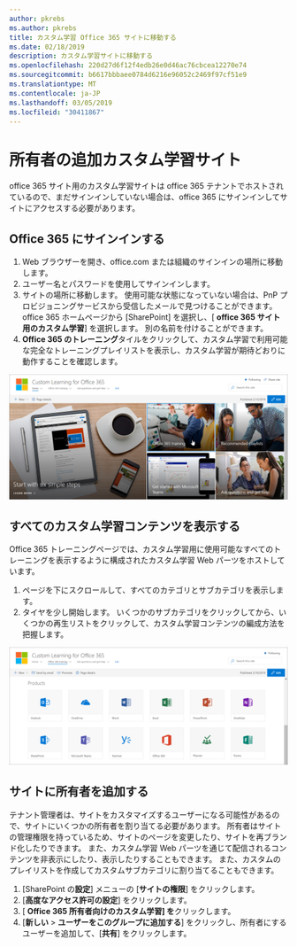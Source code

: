 ```yaml
---
author: pkrebs
ms.author: pkrebs
title: カスタム学習 Office 365 サイトに移動する
ms.date: 02/18/2019
description: カスタム学習サイトに移動する
ms.openlocfilehash: 220d27d6f12f4edb26e0d46ac76cbcea12270e74
ms.sourcegitcommit: b6617bbbaee0784d6216e96052c2469f97cf51e9
ms.translationtype: MT
ms.contentlocale: ja-JP
ms.lasthandoff: 03/05/2019
ms.locfileid: "30411867"
---
```

# <a name="add-owners-custom-learning-site"></a>所有者の追加カスタム学習サイト

office 365 サイト用のカスタム学習サイトは office 365 テナントでホストされているので、まだサインインしていない場合は、office 365 にサインインしてサイトにアクセスする必要があります。 

## <a name="sign-in-to-office-365"></a>Office 365 にサインインする 

1.  Web ブラウザーを開き、office.com または組織のサインインの場所に移動します。 
2.  ユーザー名とパスワードを使用してサインインします。
3.  サイトの場所に移動します。 使用可能な状態になっていない場合は、PnP プロビジョニングサービスから受信したメールで見つけることができます。 office 365 ホームページから [SharePoint] を選択し、[ **office 365 サイト用のカスタム学習**] を選択します。 別の名前を付けることができます。 
5. **Office 365 のトレーニング**タイルをクリックして、カスタム学習で利用可能な完全なトレーニングプレイリストを表示し、カスタム学習が期待どおりに動作することを確認します。 

![cg-goto](media/cg-goto.png)

## <a name="view-all-the-custom-learning-content"></a>すべてのカスタム学習コンテンツを表示する
Office 365 トレーニングページでは、カスタム学習用に使用可能なすべてのトレーニングを表示するように構成されたカスタム学習 Web パーツをホストしています。 

1. ページを下にスクロールして、すべてのカテゴリとサブカテゴリを表示します。
2. タイヤを少し開始します。 いくつかのサブカテゴリをクリックしてから、いくつかの再生リストをクリックして、カスタム学習コンテンツの編成方法を把握します。 

![cg-gotoall](media/cg-gotoall.png)

## <a name="add-owners-to-site"></a>サイトに所有者を追加する
テナント管理者は、サイトをカスタマイズするユーザーになる可能性があるので、サイトにいくつかの所有者を割り当てる必要があります。 所有者はサイトの管理権限を持っているため、サイトのページを変更したり、サイトを再ブランド化したりできます。 また、カスタム学習 Web パーツを通じて配信されるコンテンツを非表示にしたり、表示したりすることもできます。 また、カスタムのプレイリストを作成してカスタムサブカテゴリに割り当てることもできます。  

1. [SharePoint の**設定**] メニューの [**サイトの権限**] をクリックします。
2. [**高度なアクセス許可の設定**] をクリックします。
3. [ **Office 365 所有者向けのカスタム学習] を**クリックします。
4. [**新しい** > **ユーザーをこのグループに追加する**] をクリックし、所有者にするユーザーを追加して、[**共有**] をクリックします。

